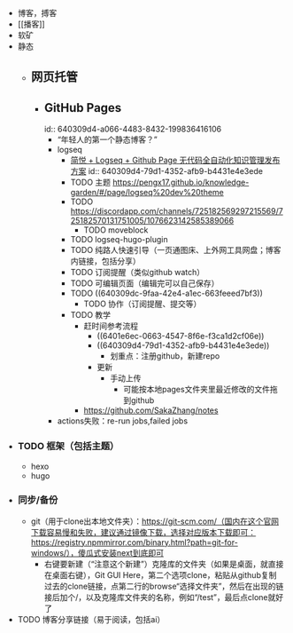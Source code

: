 - 博客，搏客
- [[播客]]
- 软矿
- 静态
	- ## 网页托管
		- ## GitHub Pages
		  id:: 640309d4-a066-4483-8432-199836416106
			- “年轻人的第一个静态博客？”
			- logseq
				- [简悦 + Logseq + Github Page 无代码全自动化知识管理发布方案](https://zhuanlan.zhihu.com/p/467192292)
				  id:: 640309d4-79d1-4352-afb9-b4431e4e3ede
				- TODO 主题 https://pengx17.github.io/knowledge-garden/#/page/logseq%20dev%20theme
				- TODO https://discordapp.com/channels/725182569297215569/725182570131751005/1076623142585389066
					- TODO moveblock
				- TODO logseq-hugo-plugin
				- TODO 纯路人快速引导（一页通图床、上外网工具网盘；博客内链接，包括分享）
				- TODO 订阅提醒（类似github watch）
				- TODO 可编辑页面（编辑完可以自己保存）
				- TODO ((640309dc-9faa-42e4-a1ec-663feeed7bf3))
					- TODO 协作（订阅提醒、提交等）
				- TODO 教学
					- 赶时间参考流程
						- ((6401e6ec-0663-4547-8f6e-f3ca1d2cf06e))
						- ((640309d4-79d1-4352-afb9-b4431e4e3ede))
							- 划重点：注册github，新建repo
						- 更新
							- 手动上传
								- 可能按本地pages文件夹里最近修改的文件拖到github
					- https://github.com/SakaZhang/notes
			- actions失败：re-run jobs,failed jobs
- ### TODO 框架（包括主题）
	- hexo
	- hugo
- ### 同步/备份
	- git（用于clone出本地文件夹）：https://git-scm.com/（国内在这个官网下载容易慢和失败，建议通过镜像下载，选择对应版本下载即可：https://registry.npmmirror.com/binary.html?path=git-for-windows/），傻瓜式安装next到底即可
		- 右键要新建（“注意这个新建”）克隆库的文件夹（如果是桌面，就直接在桌面右键），Git GUI Here，第二个选项clone，粘贴从github复制过去的clone链接，点第二行的browse“选择文件夹”，然后在出现的链接后加个/，以及克隆库文件夹的名称，例如“/test”，最后点clone就好了
- TODO 博客分享链接（易于阅读，包括ai）